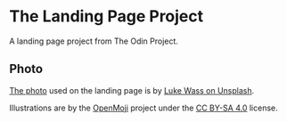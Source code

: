 # The Landing Page Project

A landing page project from The Odin Project.

## Photo

[The photo](https://unsplash.com/photos/-zg_thyUUxs) used on the landing page is by [Luke Wass on Unsplash](https://unsplash.com/@lukewass).

Illustrations are by the [OpenMoji](https://openmoji.org/) project under the [CC BY-SA 4.0](https://creativecommons.org/licenses/by-sa/4.0/) license.
